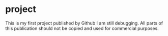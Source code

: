 # project
This is my first project published by Github
I am still debugging.
All parts of this publication should not be copied and used for commercial purposes.

